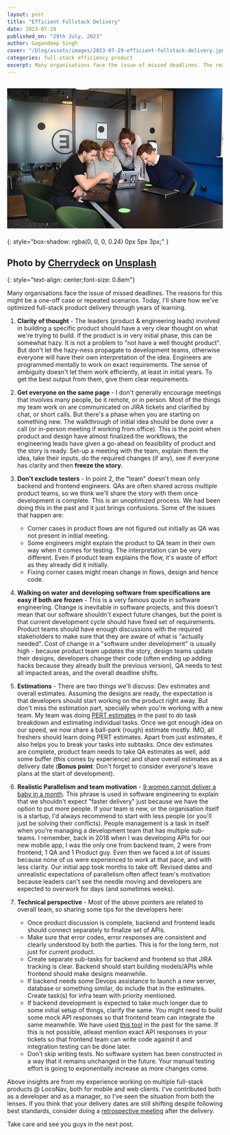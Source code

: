 ```yaml
---
layout: post
title: "Efficient Fullstack Delivery"
date: 2023-07-29
published_on: "29th July, 2023"
author: Gagandeep Singh
cover: "/blog/assets/images/2023-07-29-efficient-fullstack-delivery.jpg"
categories: full-stack efficiency product
excerpt: Many organisations face the issue of missed deadlines. The reasons for this might be a one-off case or repeated scenarios. Today, we'll try to understand how can we optimize full-stack product delivery as a team
---
```


![cover-photo](/blog/assets/images/2023-07-29-efficient-fullstack-delivery.jpg)
---
{: style="box-shadow: rgba(0, 0, 0, 0.24) 0px 5px 3px;"
}

Photo by <a href="https://unsplash.com/@cherrydeck">Cherrydeck</a> on <a href="https://unsplash.com/photos/rMILC1PIwM0">Unsplash</a>
---
{: style="text-align: center;font-size: 0.8em"}

Many organisations face the issue of missed deadlines. The reasons for this might be a one-off case or repeated scenarios. Today, I'll share how we've optimized full-stack product delivery through years of learning.

1. **Clarity of thought** - The leaders (product & engineering leads) involved in building a specific product should have a very clear thought on what we're trying to build. If the product is in very initial phase, this can be somewhat hazy. It is not a problem to "not have a well thought product". But don't let the hazy-ness propagate to development teams, otherwise everyone will have their own interpretation of the idea. Engineers are programmed mentally to work on exact requirements. The sense of ambiguity doesn't let them work efficiently, at least in initial years. To get the best output from them, give them clear requirements.

2. **Get everyone on the same page** - I don't generally encourage meetings that involves many people, be it remote, or in person. Most of the things my team work on are communicated on JIRA tickets and clarified by chat, or short calls. But there's a phase when you are starting on something new. The walkthrough of initial idea should be done over a call (or in-person meeting if working from office). This is the point when product and design have almost finalized the workflows, the engineering leads have given a go-ahead on feasibility of product and the story is ready. Set-up a meeting with the team, explain them the idea, take their inputs, do the required changes (if any), see if everyone has clarity and then **freeze the story**.

3. **Don't exclude testers** - In point 2, the "team" doesn't mean only backend and frontend engineers. QAs are often shared across multiple product teams, so we think we'll share the story with them once development is complete. This is an unoptimized process. We had been doing this in the past and it just brings confusions. Some of the issues that happen are:

    * Corner cases in product flows are not figured out initially as QA was not present in initial meeting.
    * Some engineers might explain the product to QA team in their own way when it comes for testing. The interpretation can be very different. Even if product team explains the flow, it's waste of effort as they already did it initially.
    * Fixing corner cases might mean change in flows, design and hence code.

4. **Walking on water and developing software from specifications are easy if both are frozen** - This is a very famous quote in software engineering. Change is inevitable in software projects, and this doesn't mean that our software shouldn't expect future changes, but the point is that current development cycle should have fixed set of requirements. Product teams should have enough discussions with the required stakeholders to make sure that they are aware of what is "actually needed". Cost of change in a "software under development" is usually high - because product team updates the story, design teams update their designs, developers change their code (often ending up adding hacks because they already built the previous version), QA needs to test all impacted areas, and the overall deadline shifts.

5. **Estimations** - There are two things we'll discuss: Dev estimates and overall estimates. Assuming the designs are ready, the expectation is that developers should start working on the product right away. But don't miss the estimation part, specially when you're working with a new team. My team was doing [PERT estimates](https://projectmanagementacademy.net/resources/blog/a-three-point-estimating-technique-pert/) in the past to do task breakdown and estimating individual tasks. Once we got enough idea on our speed, we now share a ball-park (rough) estimate mostly. IMO, all freshers should learn doing PERT estimates. Apart from just estimates, it also helps you to break your tasks into subtasks. Once dev estimates are complete, product team needs to take QA estimates as well, add some buffer (this comes by experience) and share overall estimates as a delivery date (**Bonus point**: Don't forget to consider everyone's leave plans at the start of development).

6. **Realistic Parallelism and team motivation** - [9 women cannot deliver a baby in a month](https://planningengineer.net/9-women-cannot-deliver-a-baby-in-one-month/). This phrase is used in software engineering to explain that we shouldn't expect "faster delivery" just because we have the option to put more people. If your team is new, or the organisation itself is a startup, I'd always recommend to start with less people (or you'll just be solving their conflicts). People management is a task in itself when you're managing a development team that has multiple sub-teams. I remember, back in 2018 when I was developing APIs for our new mobile app, I was the only one from backend team, 2 were from frontend, 1 QA and 1 Product guy. Even then we faced a lot of issues because none of us were experienced to work at that pace, and with less clarity. Our initial app took months to take off. Revised dates and unrealistic expectations of parallelism often affect team's motivation because leaders can't see the needle moving and developers are expected to overwork for days (and sometimes weeks).

7. **Technical perspective** - Most of the above pointers are related to overall team, so sharing some tips for the developers here:

    * Once product discussion is complete, backend and frontend leads should connect separately to finalize set of APIs.
    * Make sure that error codes, error responses are consistent and clearly understood by both the parties. This is for the long term, not just for current product.
    * Create separate sub-tasks for backend and frontend so that JIRA tracking is clear. Backend should start building models/APIs while frontend should make designs meanwhile.
    * If backend needs some Devops assistance to launch a new server, database or something similar, do include that in the estimates. Create task(s) for infra team with priority mentioned.
    * If backend development is expected to take much longer due to some initial setup of things, clarify the same. You might need to build some mock API responses so that frontend team can integrate the same meanwhile. We have used [this tool](https://github.com/iridakos/duckrails) in the past for the same. If this is not possible, atleast mention exact API responses in your tickets so that frontend team can write code against it and integration testing can be done later.
    * Don't skip writing tests. No software system has been constructed in a way that it remains unchanged in the future. Your manual testing effort is going to exponentially increase as more changes come.

Above insights are from my experience working on multiple full-stack products @ LocoNav, both for mobile and web clients. I've contributed both as a developer and as a manager, so I've seen the situation from both the lenses. If you think that your delivery dates are still shifting despite following best standards, consider doing a [retrospective meeting](https://www.aha.io/roadmapping/guide/agile/what-is-an-agile-retrospective) after the delivery.

Take care and see you guys in the next post.

